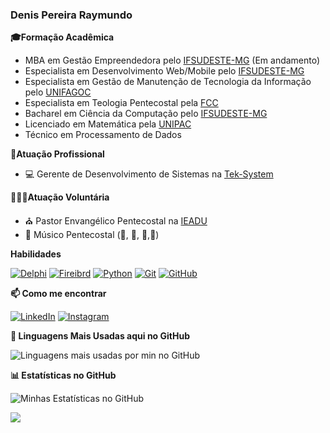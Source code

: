 ### Denis Pereira Raymundo

**🎓Formação Acadêmica**
- MBA em Gestão Empreendedora pelo [IFSUDESTE-MG](https://www.ifsudestemg.edu.br/) (Em andamento)
- Especialista em Desenvolvimento Web/Mobile pelo [IFSUDESTE-MG](https://www.ifsudestemg.edu.br/)
- Especialista em Gestão de Manutenção de Tecnologia da Informação pelo [UNIFAGOC](https://unifagoc.edu.br/)
- Especialista em Teologia Pentecostal pela [FCC](https://faculdadecristadecuritiba.com.br/)
- Bacharel em Ciência da Computação pelo [IFSUDESTE-MG](https://www.ifsudestemg.edu.br/)
- Licenciado em Matemática pela [UNIPAC](https://site.ubafupac.com.br/)
- Técnico em Processamento de Dados

**💪Atuação Profissional**
- 💻 Gerente de Desenvolvimento de Sistemas na [Tek-System](https://www.teksystem.com.br)

**🙋🏻‍♂️Atuação Voluntária**
- ⛪ Pastor Envangélico Pentecostal na [IEADU](https://maps.app.goo.gl/dJh5B1hU7CufHL447)
- 🎵 Músico Pentecostal (🎹, 🎷, 🎸,🎤)

**Habilidades**

[![Delphi](https://img.shields.io/badge/Delphi-black?style=for-the-badge&logo=Delphi&logoColor=red)](https://www.embarcadero.com/br/products/delphi)
[![Fireibrd](https://img.shields.io/badge/Firebird-black?style=for-the-badge&logo=Firebird&logoColor=red)](https://firebirdsql.org/)
[![Python](https://img.shields.io/badge/Python-black?style=for-the-badge&logo=Python&logoColor=red)](https://www.python.org/)
[![Git](https://img.shields.io/badge/Git-000?style=for-the-badge&logo=git&logoColor=0E76A8)](https://git-scm.com/doc)
[![GitHub](https://img.shields.io/badge/GitHub-000?style=for-the-badge&logo=github&logoColor=0E76A8)](https://docs.github.com/)

**📫 Como me encontrar**

[![LinkedIn](https://img.shields.io/badge/LinkedIn-000?style=for-the-badge&logo=linkedin&logoColor=0E76A8)](https://www.linkedin.com/in/denis-pereira-raymundo/)
[![Instagram](https://img.shields.io/badge/Instagram-black.svg?style=for-the-badge&logo=Instagram&logoColor=red)](https://www.instagram.com/denis.pereira.raymundo/)

**🚀 Linguagens Mais Usadas aqui no GitHub**

![Linguagens mais usadas por min no GitHub](https://github-readme-stats.vercel.app/api/top-langs/?username=Denis-Tek&layout=compact)

**📊 Estatísticas no GitHub**

![Minhas Estatísticas no GitHub](https://github-readme-stats.vercel.app/api?username=Denis-Tek&show_icons=true&theme=dracula)

![](https://komarev.com/ghpvc/?username=Denis-Tek&label=Profile%20views&color=0e75b6&style=flat&abbreviated=true)

<!--
- 🔭 I’m currently working on ...
- 🌱 I’m currently learning ...
- 👯 I’m looking to collaborate on ...
- 🤔 I’m looking for help with ...
- 💬 Ask me about ...
- 📫 How to reach me: ...
- 😄 Pronouns: ...
- ⚡ Fun fact: ...
-->
